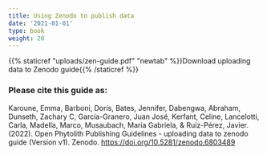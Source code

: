 ```yaml
---
title: Using Zenodo to publish data
date: '2021-01-01'
type: book
weight: 20
---
```


{{% staticref "uploads/zen-guide.pdf" "newtab" %}}Download uploading data to Zenodo guide{{% /staticref %}}

### Please cite this guide as:

Karoune, Emma, Barboni, Doris, Bates, Jennifer, Dabengwa, Abraham, Dunseth, Zachary C, García-Granero, Juan José, Kerfant, Celine, Lancelotti, Carla, Madella, Marco, Musaubach, Maria Gabriela, & Ruiz-Pérez, Javier. (2022). Open Phytolith Publishing Guidelines - uploading data to zenodo guide (Version v1). Zenodo. https://doi.org/10.5281/zenodo.6803489
